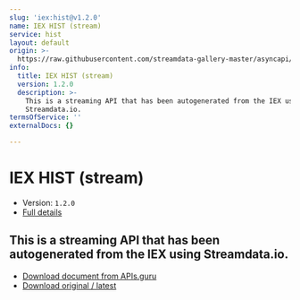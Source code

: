 ```yaml
---
slug: 'iex:hist@v1.2.0'
name: IEX HIST (stream)
service: hist
layout: default
origin: >-
  https://raw.githubusercontent.com/streamdata-gallery-master/asyncapi/master/_listings/iex/iex-hist-stream-async.md
info:
  title: IEX HIST (stream)
  version: 1.2.0
  description: >-
    This is a streaming API that has been autogenerated from the IEX using
    Streamdata.io.
termsOfService: ''
externalDocs: {}

---
```

# IEX HIST (stream)

* Version: `1.2.0`
* [Full details](../html/iex:hist@v1.2.0.html)



## This is a streaming API that has been autogenerated from the IEX using Streamdata.io.



* [Download document from APIs.guru](https://raw.githubusercontent.com/APIs-guru/asyncapi-directory/master/docs/APIs/iex%3Ahist%40v1.2.0.yaml)
* [Download original / latest](https://raw.githubusercontent.com/streamdata-gallery-master/asyncapi/master/_listings/iex/iex-hist-stream-async.md)

<script type="application/ld+json">
{
  "@context": "http://schema.org/",
  "@type": "WebAPI",
  "description": "This is a streaming API that has been autogenerated from the IEX using Streamdata.io.",
  "documentation": "",

  "name": "IEX HIST (stream)"
}
</script>
